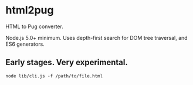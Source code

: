 # html2pug
HTML to Pug converter.

Node.js 5.0+ minimum. Uses depth-first search for DOM tree traversal, and ES6 generators.

## Early stages. Very experimental.

```
node lib/cli.js -f /path/to/file.html
```
